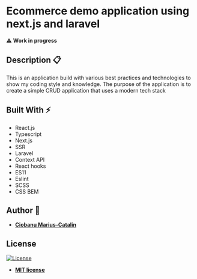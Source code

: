 # Ecommerce demo application using next.js and laravel

:warning: **Work in progress**

## Description :clipboard:
This is an application build with various best practices and technologies to 
show my coding style and knowledge. The purpose of the application is to create 
a simple CRUD application that uses a modern tech stack


## Built With :zap:

- React.js
- Typescript 
- Next.js 
- SSR 
- Laravel 
- Context API 
- React hooks 
- ES11 
- Eslint 
- SCSS 
- CSS BEM



## Author :bust_in_silhouette:

* **[Ciobanu Marius-Catalin](https://catalinciobanu.com/)**

## License

[![License](http://img.shields.io/:license-mit-blue.svg?style=flat-square)](http://badges.mit-license.org)

- **[MIT license](http://opensource.org/licenses/mit-license.php)**